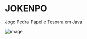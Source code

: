 # JOKENPO
Jogo Pedra, Papel e Tesoura em Java


![image](https://github.com/RICKBISPO/JOKENPO/assets/85528622/c525d588-4ef9-4b07-b294-48fbb9eddaf6)
